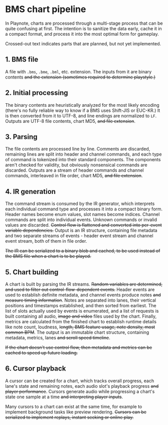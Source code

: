 # BMS chart pipeline

In Playnote, charts are processed through a multi-stage process that can be quite confusing at first. The intention is to sanitize the data early, cache it in a compact format, and process it into the most optimal form for gameplay.

Crossed-out text indicates parts that are planned, but not yet implemented.

## 1. BMS file

A file with `.bms`, `.bme`, `.bml`, etc. extension. The inputs from it are binary contents ~~and the extension (sometimes required to determine playstyle.)~~

## 2. Initial processing

The binary contents are heuristically analyzed for the most likely encoding (there's no fully reliable way to know if a BMS uses Shift-JIS or EUC-KR.) It is then converted from it to UTF-8, and line endings are normalized to `LF`. Outputs are UTF-8 file contents, chart MD5, ~~and file extension~~.

## 3. Parsing

The file contents are processed line by line. Comments are discarded, remaining lines are split into header and channel commands, and each type of command is tokenized into their standard components. The components aren't checked for validity, but obviously nonsensical commands are discarded. Outputs are a stream of header commands and channel commands, interleaved in file order, chart MD5, ~~and file extension~~.

## 4. IR generation

The command stream is consumed by the IR generator, which interprets each individual command type and processes it into a compact binary form. Header names become enum values, slot names become indices. Channel commands are split into individual events. Unknown commands or invalid values are discarded. ~~Control flow is flattened and converted into per-event variable dependencies.~~ Output is an IR structure, containing file metadata and two separate streams of events - header event stream and channel event stream, both of them in file order.

~~The IR can be serialized to a binary blob and cached, to be used instead of the BMS file when a chart is to be played.~~

## 5. Chart building

A chart is built by parsing the IR streams. ~~Random variables are determined, and used to filter out control-flow-dependent events.~~ Header events are used to establish definite metadata, and channel events produce notes ~~and measure timing information~~. Notes are separated into lanes, their vertical positions and timestamps established, and then sorted from earliest. The list of slots actually used by events is enumerated, and a list of requests is built containing all audio, ~~image and video~~ files used by the chart. Finally, metrics are calculated from the finished chart to establish runtime details like note count, loudness, ~~length, BMS feature usage, note density, most common BPM~~. The output is an immutable chart structure, containing metadata, metrics, lanes ~~and scroll speed timeline~~.

~~If the chart doesn't use control flow, then metadata and metrics can be cached to speed up future loading.~~

## 6. Cursor playback

A cursor can be created for a chart, which tracks overall progress, each lane's state and remaining notes, each audio slot's playback progress ~~and player performance~~. Cursors generate audio while progressing a chart's state one sample at a time ~~and interpreting player inputs~~.

Many cursors to a chart can exist at the same time, for example to implement background tasks like preview rendering. ~~Cursors can be serialized to implement replays, instant seeking or online play.~~
